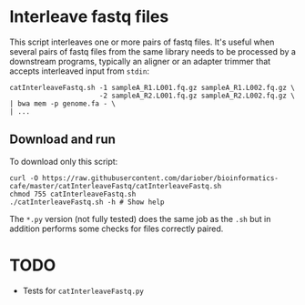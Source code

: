 Interleave fastq files
======================

This script interleaves one or more pairs of fastq files. 
It's useful when several pairs of fastq files from the same library needs to be processed by a downstream programs, typically
an aligner or an adapter trimmer that accepts interleaved input from `stdin`:

```
catInterleaveFastq.sh -1 sampleA_R1.L001.fq.gz sampleA_R1.L002.fq.gz \
                      -2 sampleA_R2.L001.fq.gz sampleA_R2.L002.fq.gz \
| bwa mem -p genome.fa - \
| ...
```

Download and run
----------------

To download only this script:

```
curl -O https://raw.githubusercontent.com/dariober/bioinformatics-cafe/master/catInterleaveFastq/catInterleaveFastq.sh
chmod 755 catInterleaveFastq.sh
./catInterleaveFastq.sh -h # Show help
```

The `*.py` version (not fully tested) does the same job as the `.sh` but in addition performs some checks for files correctly paired.

TODO
====

* Tests for `catInterleaveFastq.py`
